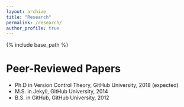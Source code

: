 ```yaml
---
layout: archive
title: "Research"
permalink: /research/
author_profile: true
---
```


{% include base_path %}

Peer-Reviewed Papers
======
* Ph.D in Version Control Theory, GitHub University, 2018 (expected)
* M.S. in Jekyll, GitHub University, 2014
* B.S. in GitHub, GitHub University, 2012
